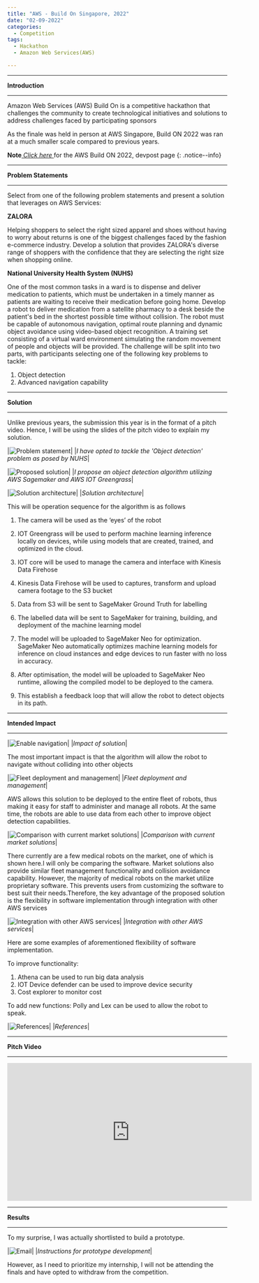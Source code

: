 ```yaml
---
title: "AWS - Build On Singapore, 2022"
date: "02-09-2022"
categories:
  - Competition
tags:
  - Hackathon
  - Amazon Web Services(AWS)

---
```


***

<strong>Introduction</strong>

***
Amazon Web Services (AWS) Build On is a competitive hackathon that challenges the community to create technological initiatives and solutions to address challenges faced by participating sponsors

As the finale was held in person at AWS Singapore, Build ON 2022 was ran at a much smaller scale compared to previous years.

**Note**<cite><a href="https://aws-build-on-2022.devpost.com/"> Click here </a></cite>for the AWS Build ON 2022, devpost page
{: .notice--info}

***

<strong>Problem Statements</strong>

***

Select from one of the following problem statements and present a solution that leverages on AWS Services:

<strong>ZALORA</strong>

Helping shoppers to select the right sized apparel and shoes without having to worry about returns is one of the biggest challenges faced by the fashion e-commerce industry. Develop a solution that provides ZALORA's diverse range of shoppers with the confidence that they are selecting the right size when shopping online.

<strong>National University Health System (NUHS)</strong>

One of the most common tasks in a ward is to dispense and deliver medication to patients, which must be undertaken in a timely manner as patients are waiting to receive their medication before going home. Develop a robot to deliver medication from a satellite pharmacy to a desk beside the patient's bed in the shortest possible time without collision. The robot must be capable of autonomous navigation, optimal route planning and dynamic object avoidance using video-based object recognition. A training set consisting of a virtual ward environment simulating the random movement of people and objects will be provided. The challenge will be split into two parts, with participants selecting one of the following key problems to tackle:

1. Object detection
2. Advanced navigation capability

***

<strong>Solution</strong>

***

Unlike previous years, the submission this year is in the format of a pitch video. Hence, I will be using the slides of the pitch video to explain my solution.

|![Problem statement](/assets/images/Hackathon-AWS-BO-2022/Slide3.PNG)|
|<em>I have opted to tackle the 'Object detection' problem as posed by NUHS</em>|

|![Proposed solution](/assets/images/Hackathon-AWS-BO-2022/Slide4.PNG)|
|<em>I propose an object detection algorithm utilizing AWS Sagemaker and AWS IOT Greengrass</em>|

|![Solution architecture](/assets/images/Hackathon-AWS-BO-2022/Slide6.PNG)|
|<em>Solution architecture</em>|

This will be operation sequence for the algorithm is as follows

1. The camera will be used as the ‘eyes’ of the robot

2. IOT Greengrass will be used to perform machine learning inference locally on devices, while using models that are created, trained, and optimized in the cloud. 

3. IOT core will be used to manage the camera and interface with Kinesis Data Firehose

4. Kinesis Data Firehose will be used to captures, transform and upload camera footage to the S3 bucket

5. Data from S3 will be sent to SageMaker Ground Truth for labelling

6. The labelled data will be sent to SageMaker for training, building, and deployment of the machine learning model

7. The model will be uploaded to SageMaker Neo for optimization. SageMaker Neo automatically optimizes machine learning models for inference on cloud instances and edge devices to run faster with no loss in accuracy.

8. After optimisation, the model will be uploaded to SageMaker Neo runtime, allowing the compiled model to be deployed to the camera.

9. This establish a feedback loop that will allow the robot to detect objects in its path.

***

<strong>Intended Impact</strong>

***

|![Enable navigation](/assets/images/Hackathon-AWS-BO-2022/Slide8.PNG)|
|<em>Impact of solution</em>|

The most important impact is that the algorithm will allow the robot to navigate without colliding into other objects

|![Fleet deployment and management](/assets/images/Hackathon-AWS-BO-2022/Slide9.PNG)|
|<em>Fleet deployment and management</em>|

AWS allows this solution to be deployed to the entire fleet of robots, thus making it easy for staff to administer and manage all robots. At the same time, the robots are able to use data from each other to improve object detection capabilities.


|![Comparison with current market solutions](/assets/images/Hackathon-AWS-BO-2022/Slide10.PNG)|
|<em>Comparison with current market solutions</em>|

There currently are a few medical robots on the market, one of which is shown here.I will only be comparing the software. Market solutions also provide similar fleet management functionality and collision avoidance capability. However, the majority of medical robots on the market utilize proprietary software. This prevents users from customizing the software to best suit their needs.Therefore, the key advantage of the proposed solution is the flexibility in software implementation through integration with other AWS services

|![Integration with other AWS services](/assets/images/Hackathon-AWS-BO-2022/Slide11.PNG)|
|<em>Integration with other AWS services</em>|

Here are some examples of aforementioned flexibility of software implementation.

To improve functionality:
1. Athena can be used to run big data analysis
2. IOT Device defender can be used to improve device security
3. Cost explorer to monitor cost

To add new functions:
Polly and Lex can be used to allow the robot to speak.

|![References](/assets/images/Hackathon-AWS-BO-2022/Slide13.PNG)|
|<em>References</em>|

***

<strong>Pitch Video</strong>

***

<iframe width="560" height="315" src="https://www.youtube.com/embed/BbHyT9OMDUY" title="YouTube video player" frameborder="0" allow="accelerometer; autoplay; clipboard-write; encrypted-media; gyroscope; picture-in-picture" allowfullscreen></iframe>

***

<strong>Results</strong>

***

To my surprise, I was actually shortlisted to build a prototype.

|![Email](/assets/images/Hackathon-AWS-BO-2022/Shortlist.png)|
|<em>Instructions for prototype development</em>|

However, as I need to prioritize my internship, I will not be attending the finals and have opted to withdraw from the competition.
